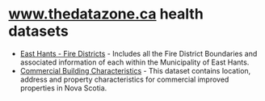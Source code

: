 # www.thedatazone.ca health datasets
* [East Hants - Fire Districts](https://www.thedatazone.ca/d/i4ch-bwv5) - Includes all the Fire District Boundaries and associated information of each within the Municipality of East Hants.
* [Commercial Building Characteristics](https://www.thedatazone.ca/d/9ac6-zg6i) - This dataset contains location, address and property characteristics for commercial improved properties in Nova Scotia.

